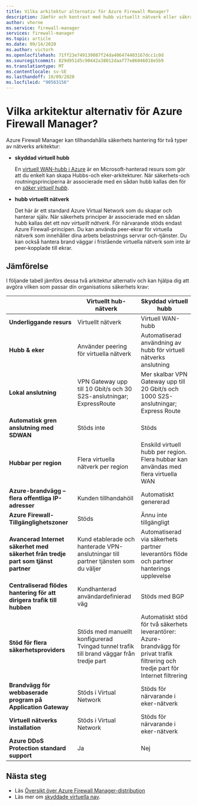 ```yaml
---
title: Vilka arkitektur alternativ för Azure Firewall Manager?
description: Jämför och kontrast med hubb virtuellt nätverk eller säkra arkitekturer för virtuella hubbar med Azure Firewall Manager.
author: vhorne
ms.service: firewall-manager
services: firewall-manager
ms.topic: article
ms.date: 09/14/2020
ms.author: victorh
ms.openlocfilehash: 71ff23e749139087f24da406474403167dcc1c0d
ms.sourcegitcommit: 829d951d5c90442a38012daaf77e86046018e5b9
ms.translationtype: MT
ms.contentlocale: sv-SE
ms.lasthandoff: 10/09/2020
ms.locfileid: "90563156"
---
```

# <a name="what-are-the-azure-firewall-manager-architecture-options"></a>Vilka arkitektur alternativ för Azure Firewall Manager?

Azure Firewall Manager kan tillhandahålla säkerhets hantering för två typer av nätverks arkitektur:

- **skyddad virtuell hubb**

   En [virtuell WAN-hubb i Azure](../virtual-wan/virtual-wan-about.md#resources) är en Microsoft-hanterad resurs som gör att du enkelt kan skapa Hubbs-och eker-arkitekturer. När säkerhets-och routningsprinciperna är associerade med en sådan hubb kallas den för en *[säker virtuell hubb](secured-virtual-hub.md)*. 
- **hubb virtuellt nätverk**

   Det här är ett standard Azure Virtual Network som du skapar och hanterar själv. När säkerhets principer är associerade med en sådan hubb kallas det ett *nav virtuellt nätverk*. För närvarande stöds endast Azure Firewall-principen. Du kan använda peer-ekrar för virtuella nätverk som innehåller dina arbets belastnings servrar och-tjänster. Du kan också hantera brand väggar i fristående virtuella nätverk som inte är peer-kopplade till ekrar.

## <a name="comparison"></a>Jämförelse

I följande tabell jämförs dessa två arkitektur alternativ och kan hjälpa dig att avgöra vilken som passar din organisations säkerhets krav:


|  |**Virtuellt hub-nätverk**|**Skyddad virtuell hubb**  |
|---------|---------|---------|
|**Underliggande resurs**     |Virtuellt nätverk|Virtuell WAN-hubb|
|**Hubb & eker**     |Använder peering för virtuella nätverk|Automatiserad användning av hubb för virtuell nätverks anslutning|
|**Lokal anslutning**     |VPN Gateway upp till 10 Gbit/s och 30 S2S-anslutningar; ExpressRoute|Mer skalbar VPN Gateway upp till 20 Gbit/s och 1000 S2S-anslutningar; Express Route|
|**Automatisk gren anslutning med SDWAN**      |Stöds inte|Stöds|
|**Hubbar per region**     |Flera virtuella nätverk per region|Enskild virtuell hubb per region. Flera hubbar kan användas med flera virtuella WAN|
|**Azure-brandvägg – flera offentliga IP-adresser**      |Kunden tillhandahöll|Automatiskt genererad|
|**Azure Firewall-Tillgänglighetszoner**     |Stöds|Ännu inte tillgängligt|
|**Avancerad Internet säkerhet med säkerhet från tredje part som tjänst partner**     |Kund etablerade och hanterade VPN-anslutningar till partner tjänsten som du väljer|Automatiserad via säkerhets partner leverantörs flöde och partner hanterings upplevelse|
|**Centraliserad flödes hantering för att dirigera trafik till hubben**     |Kundhanterad användardefinierad väg|Stöds med BGP|
|**Stöd för flera säkerhetsproviders**|Stöds med manuellt konfigurerad Tvingad tunnel trafik till brand väggar från tredje part|Automatiskt stöd för två säkerhets leverantörer: Azure-brandvägg för privat trafik filtrering och tredje part för Internet filtrering|
|**Brandvägg för webbaserade program på Application Gateway** |Stöds i Virtual Network|Stöds för närvarande i eker-nätverk|
|**Virtuell nätverks installation**|Stöds i Virtual Network|Stöds för närvarande i eker-nätverk|
|**Azure DDoS Protection standard support**|Ja|Nej|

## <a name="next-steps"></a>Nästa steg

- Läs [Översikt över Azure Firewall Manager-distribution](deployment-overview.md)
- Läs mer om [skyddade virtuella nav](secured-virtual-hub.md).